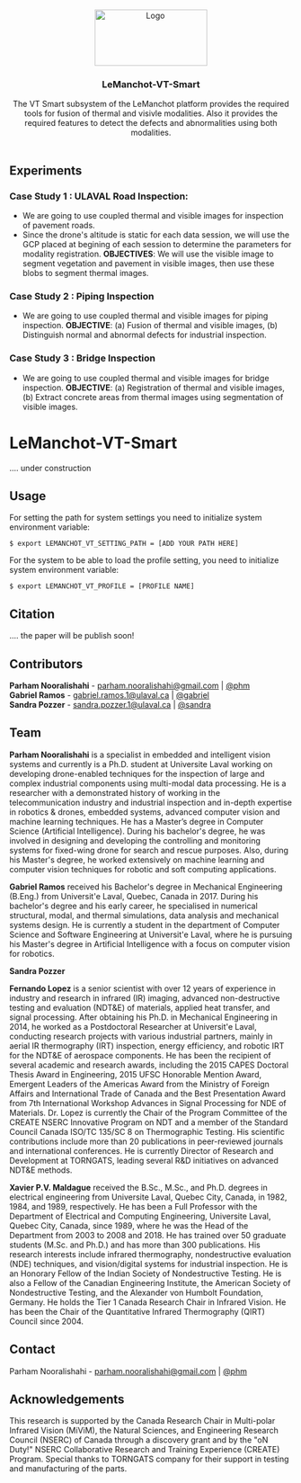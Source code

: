 
<!-- PROJECT LOGO -->
<br />
<p align="center">
  <a href="https://www.ulaval.ca/en/" target="_blank">
    <img src="https://ssc.ca/sites/default/files/logo-ulaval-reseaux-sociaux.jpg" alt="Logo" width="200" height="100">
  </a>

  <h3 align="center">LeManchot-VT-Smart</h3>

  <p align="center">
	The VT Smart subsystem of the LeManchot platform provides the required tools for fusion of thermal and visivle modalities. Also it provides the required features to detect the defects and abnormalities using both modalities.
    <br/>
    <br/>
  </p>
</p>

## Experiments

### Case Study 1 : ULAVAL Road Inspection:
- We are going to use coupled thermal and visible images for inspection of pavement roads.
- Since the drone's altitude is static for each data session, we will use the GCP placed at begining of each session to determine the parameters for modality registration.
**OBJECTIVES**: We will use the visible image to segment vegetation and pavement in visible images, then use these blobs to segment thermal images.

### Case Study 2 : Piping Inspection
- We are going to use coupled thermal and visible images for piping inspection.
**OBJECTIVE**: (a) Fusion of thermal and visible images, (b) Distinguish normal and abnormal defects for industrial inspection.

### Case Study 3 : Bridge Inspection
- We are going to use coupled thermal and visible images for bridge inspection.
**OBJECTIVE**: (a) Registration of thermal and visible images, (b) Extract concrete areas from thermal images using segmentation of visible images.


# LeManchot-VT-Smart

<!-- ![Diagram Image Link](./design/method.puml) -->

.... under construction

## Usage

For setting the path for system settings you need to initialize system environment variable: 

``` $ export LEMANCHOT_VT_SETTING_PATH = [ADD YOUR PATH HERE] ```

For the system to be able to load the profile setting, you need to initialize system environment variable:

``` $ export LEMANCHOT_VT_PROFILE = [PROFILE NAME] ```

## Citation

.... the paper will be publish soon!

## Contributors
**Parham Nooralishahi** - parham.nooralishahi@gmail.com | [@phm](https://www.linkedin.com/in/parham-nooralishahi/) <br/>
**Gabriel Ramos** - gabriel.ramos.1@ulaval.ca | [@gabriel](https://www.linkedin.com/in/gramos-ing/) <br/>
**Sandra Pozzer** - sandra.pozzer.1@ulaval.ca | [@sandra](https://www.linkedin.com/in/sandra-pozzer/) <br/>

## Team
**Parham Nooralishahi** is a specialist in embedded and intelligent vision systems and currently is a Ph.D. student at Universite Laval working on developing drone-enabled techniques for the inspection of large and complex industrial components using multi-modal data processing. He is a researcher with a demonstrated history of working in the telecommunication industry and industrial inspection and in-depth expertise in robotics & drones, embedded systems, advanced computer vision and machine learning techniques. He has a Master’s degree in Computer Science (Artificial Intelligence). During his bachelor's degree, he was involved in designing and developing the controlling and monitoring systems for fixed-wing drone for search and rescue purposes. Also, during his Master's degree, he worked extensively on machine learning and computer vision techniques for robotic and soft computing applications.

**Gabriel Ramos** received his Bachelor's degree in Mechanical Engineering (B.Eng.) from Universit\'e Laval, Quebec, Canada in 2017. 
During his bachelor's degree and his early career, he specialised in numerical structural, modal, and thermal simulations, data analysis and mechanical systems design. He is currently a student in the department of Computer Science and Software Engineering at Universit\'e Laval, where he is pursuing his Master's degree in Artificial Intelligence with a focus on computer vision for robotics.

**Sandra Pozzer**

**Fernando Lopez** is a senior scientist with over 12 years of experience in industry and research in infrared (IR) imaging, advanced non-destructive testing and evaluation (NDT&E) of materials, applied heat transfer, and signal processing. After obtaining his Ph.D. in Mechanical Engineering in 2014, he worked as a Postdoctoral Researcher at Universit'e Laval, conducting research projects with various industrial partners, mainly in aerial IR thermography (IRT) inspection, energy efficiency, and robotic IRT for the NDT&E of aerospace components. He has been the recipient of several academic and research awards, including the 2015 CAPES Doctoral Thesis Award in Engineering, 2015 UFSC Honorable Mention Award, Emergent Leaders of the Americas Award from the Ministry of Foreign Affairs and International Trade of Canada and the Best Presentation Award from 7th International Workshop Advances in Signal Processing for NDE of Materials. Dr. Lopez is currently the Chair of the Program Committee of the CREATE NSERC Innovative Program on NDT and a member of the Standard Council Canada ISO/TC 135/SC 8 on Thermographic Testing. His scientific contributions include more than 20 publications in peer-reviewed journals and international conferences. He is currently Director of Research and Development at TORNGATS, leading several R&D initiatives on advanced NDT&E methods.

**Xavier P.V. Maldague** received the B.Sc., M.Sc., and Ph.D. degrees in electrical engineering from Universite Laval, Quebec City, Canada, in 1982, 1984, and 1989, respectively. He has been a Full Professor with the Department of Electrical and Computing Engineering, Universite Laval, Quebec City, Canada, since 1989, where he was the Head of the Department from 2003 to 2008 and 2018. He has trained over 50 graduate students (M.Sc. and Ph.D.) and has more than 300 publications. His research interests include infrared thermography, nondestructive evaluation (NDE) techniques, and vision/digital systems for industrial inspection. He is an Honorary Fellow of the Indian Society of Nondestructive Testing. He is also a Fellow of the Canadian Engineering Institute, the American Society of Nondestructive Testing, and the Alexander von Humbolt Foundation, Germany. He holds the Tier 1 Canada Research Chair in Infrared Vision. He has been the Chair of the Quantitative Infrared Thermography (QIRT) Council since 2004.

## Contact
Parham Nooralishahi - parham.nooralishahi@gmail.com | [@phm](https://www.linkedin.com/in/parham-nooralishahi/) <br/>

## Acknowledgements
This research is supported by the Canada Research Chair in Multi-polar Infrared Vision (MiViM), the Natural Sciences, and Engineering Research Council (NSERC) of Canada through a discovery grant and by the "oN Duty!" NSERC Collaborative Research and Training Experience (CREATE) Program. Special thanks to TORNGATS company for their support in testing and manufacturing of the parts.
